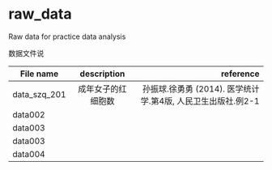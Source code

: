 # raw_data
Raw data for practice data analysis 

数据文件说

| File name| description|reference|
| ------------- |:-------------:| -------------:| 
| data_szq_201|成年女子的红细胞数| 孙振球.徐勇勇 (2014). 医学统计学.第4版, 人民卫生出版社.例2-1|
| data002|       |   
| data003|       |  
| data003|       |   
| data004|    |   


	

